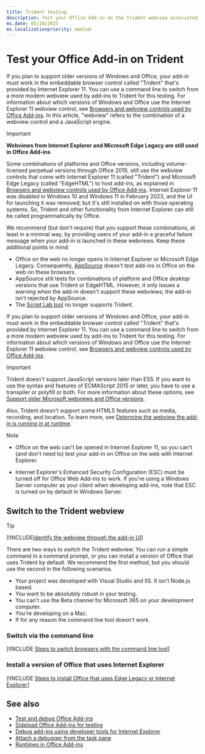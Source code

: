 ```yaml
---
title: Trident testing
description: Test your Office Add-in on the Trident webview associated with Internet Explorer 11.
ms.date: 05/20/2023
ms.localizationpriority: medium
---
```


# Test your Office Add-in on Trident

If you plan to support older versions of Windows and Office, your add-in must work in the embeddable browser control called "Trident" that's provided by Internet Explorer 11. You can use a command line to switch from a more modern webview used by add-ins to Trident for this testing. For information about which versions of Windows and Office use the Internet Explorer 11 webview control, see [Browsers and webview controls used by Office Add-ins](../concepts/browsers-used-by-office-web-add-ins.md). In this article, "webview" refers to the combination of a webview control and a JavaScript engine.

> [!IMPORTANT]
> **Webviews from Internet Explorer and Microsoft Edge Legacy are still used in Office Add-ins**
>
> Some combinations of platforms and Office versions, including volume-licensed perpetual versions through Office 2019, still use the webview controls that come with Internet Explorer 11 (called "Trident") and Microsoft Edge Legacy (called "EdgeHTML") to host add-ins, as explained in [Browsers and webview controls used by Office Add-ins](../concepts/browsers-used-by-office-web-add-ins.md). Internet Explorer 11 was disabled in Windows 10 and Windows 11 in February 2023, and the UI for launching it was removed; but it's still installed on with those operating systems. So, Trident and other functionality from Internet Explorer can still be called programmatically by Office.
>
> We recommend (but don't require) that you support these combinations, at least in a minimal way, by providing users of your add-in a graceful failure message when your add-in is launched in these webviews. Keep these additional points in mind:
>
> - Office on the web no longer opens in Internet Explorer or Microsoft Edge Legacy. Consequently, [AppSource](/office/dev/store/submit-to-appsource-via-partner-center) doesn't test add-ins in Office on the web on these browsers.
> - AppSource still tests for combinations of platform and Office *desktop* versions that use Trident or EdgeHTML. However, it only issues a warning when the add-in doesn't support these webviews; the add-in isn't rejected by AppSource.
> - The [Script Lab tool](../overview/explore-with-script-lab.md) no longer supports Trident.

If you plan to support older versions of Windows and Office, your add-in must work in the embeddable browser control called "Trident" that's provided by Internet Explorer 11. You can use a command line to switch from a more modern webview used by add-ins to Trident for this testing. For information about which versions of Windows and Office use the Internet Explorer 11 webview control, see [Browsers and webview controls used by Office Add-ins](../concepts/browsers-used-by-office-web-add-ins.md).

> [!IMPORTANT]
> Trident doesn't support JavaScript versions later than ES5. If you want to use the syntax and features of ECMAScript 2015 or later, you have to use a transpiler or polyfill or both. For more information about these options, see [Support older Microsoft webviews and Office versions](../develop/support-ie-11.md).
>
> Also, Trident doesn't support some HTML5 features such as media, recording, and location. To learn more, see [Determine the webview the add-in is running in at runtime](../develop/support-ie-11.md#determine-the-webview-the-add-in-is-running-in-at-runtime).

> [!NOTE]
>
> - Office on the web can't be opened in Internet Explorer 11, so you can't (and don't need to) test your add-in on Office on the web with Internet Explorer.
>
> - Internet Explorer's Enhanced Security Configuration (ESC) must be turned off for Office Web Add-ins to work. If you're using a Windows Server computer as your client when developing add-ins, note that ESC is turned on by default in Windows Server.

## Switch to the Trident webview

> [!TIP]
> [!INCLUDE[Identify the webview through the add-in UI](../includes/identify-webview-in-ui.md)]

There are two ways to switch the Trident webview. You can run a simple command in a command prompt, or you can install a version of Office that uses Trident by default. We recommend the first method, but you should use the second in the following scenarios.

- Your project was developed with Visual Studio and IIS. It isn't Node.js based.
- You want to be absolutely robust in your testing.
- You can't use the Beta channel for Microsoft 365 on your development computer.
- You're developing on a Mac.
- If for any reason the command line tool doesn't work.

### Switch via the command line

[!INCLUDE [Steps to switch browsers with the command line tool](../includes/use-legacy-edge-or-ie.md)]

### Install a version of Office that uses Internet Explorer

[!INCLUDE [Steps to install Office that uses Edge Legacy or Internet Explorer](../includes/install-office-that-uses-legacy-edge-or-ie.md)]

## See also

- [Test and debug Office Add-ins](test-debug-office-add-ins.md)
- [Sideload Office Add-ins for testing](create-a-network-shared-folder-catalog-for-task-pane-and-content-add-ins.md)
- [Debug add-ins using developer tools for Internet Explorer](debug-add-ins-using-f12-tools-ie.md)
- [Attach a debugger from the task pane](attach-debugger-from-task-pane.md)
- [Runtimes in Office Add-ins](runtimes.md)

